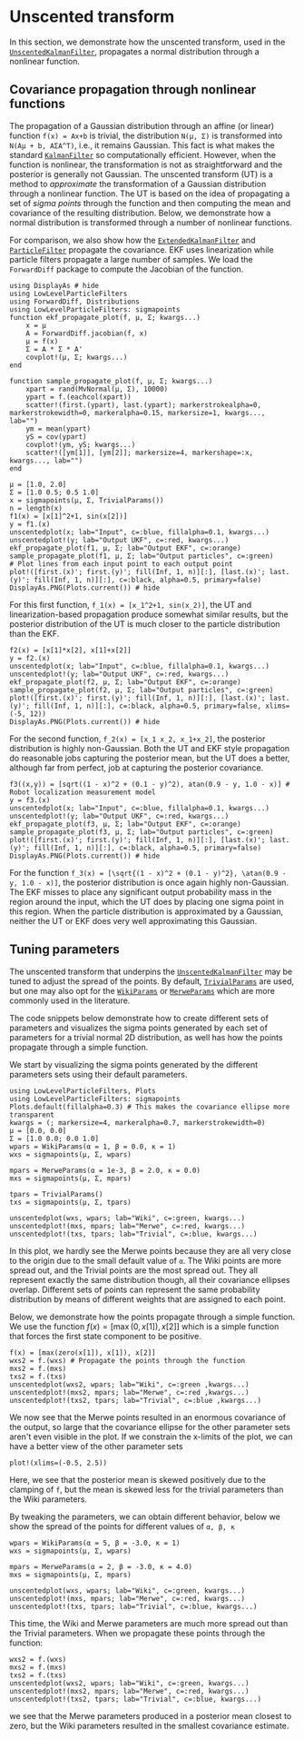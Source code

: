 # Unscented transform

In this section, we demonstrate how the unscented transform, used in the [`UnscentedKalmanFilter`](@ref), propagates a normal distribution through a nonlinear function. 




## Covariance propagation through nonlinear functions
The propagation of a Gaussian distribution through an affine (or linear) function ``f(x) = Ax+b`` is trivial, the distribution ``N(μ, Σ)`` is transformed into ``N(Aμ + b, AΣA^T)``, i.e., it remains Gaussian. This fact is what makes the standard [`KalmanFilter`](@ref) so computationally efficient. However, when the function is nonlinear, the transformation is not as straightforward and the posterior is generally not Gaussian. The unscented transform (UT) is a method to _approximate_ the transformation of a Gaussian distribution through a nonlinear function. The UT is based on the idea of propagating a set of _sigma points_ through the function and then computing the mean and covariance of the resulting distribution. Below, we demonstrate how a normal distribution is transformed through a number of nonlinear functions.

For comparison, we also show how the [`ExtendedKalmanFilter`](@ref) and [`ParticleFilter`](@ref) propagate the covariance. EKF uses linearization while particle filters propagate a large number of samples. We load the `ForwardDiff` package to compute the Jacobian of the function.

```@example UT
using DisplayAs # hide
using LowLevelParticleFilters
using ForwardDiff, Distributions
using LowLevelParticleFilters: sigmapoints
function ekf_propagate_plot(f, μ, Σ; kwargs...)
    x = μ
    A = ForwardDiff.jacobian(f, x)
    μ = f(x)
    Σ = A * Σ * A'
    covplot!(μ, Σ; kwargs...)
end

function sample_propagate_plot(f, μ, Σ; kwargs...)
    xpart = rand(MvNormal(μ, Σ), 10000)
    ypart = f.(eachcol(xpart))
    scatter!(first.(ypart), last.(ypart); markerstrokealpha=0, markerstrokewidth=0, markeralpha=0.15, markersize=1, kwargs..., lab="")
    ym = mean(ypart)
    yS = cov(ypart)
    covplot!(ym, yS; kwargs...)
    scatter!([ym[1]], [ym[2]]; markersize=4, markershape=:x, kwargs..., lab="")
end
```

```@example UT
μ = [1.0, 2.0]
Σ = [1.0 0.5; 0.5 1.0]
x = sigmapoints(μ, Σ, TrivialParams())
n = length(x)
f1(x) = [x[1]^2+1, sin(x[2])]
y = f1.(x)
unscentedplot(x; lab="Input", c=:blue, fillalpha=0.1, kwargs...)
unscentedplot!(y; lab="Output UKF", c=:red, kwargs...)
ekf_propagate_plot(f1, μ, Σ; lab="Output EKF", c=:orange)
sample_propagate_plot(f1, μ, Σ; lab="Output particles", c=:green)
# Plot lines from each input point to each output point
plot!([first.(x)'; first.(y)'; fill(Inf, 1, n)][:], [last.(x)'; last.(y)'; fill(Inf, 1, n)][:], c=:black, alpha=0.5, primary=false)
DisplayAs.PNG(Plots.current()) # hide
```
For this first function, ``f_1(x) = [x_1^2+1, sin(x_2)]``, the UT and linearization-based propagation produce somewhat similar results, but the posterior distribution of the UT is much closer to the particle distribution than the EKF.

```@example UT
f2(x) = [x[1]*x[2], x[1]+x[2]]
y = f2.(x)
unscentedplot(x; lab="Input", c=:blue, fillalpha=0.1, kwargs...)
unscentedplot!(y; lab="Output UKF", c=:red, kwargs...)
ekf_propagate_plot(f2, μ, Σ; lab="Output EKF", c=:orange)
sample_propagate_plot(f2, μ, Σ; lab="Output particles", c=:green)
plot!([first.(x)'; first.(y)'; fill(Inf, 1, n)][:], [last.(x)'; last.(y)'; fill(Inf, 1, n)][:], c=:black, alpha=0.5, primary=false, xlims=(-5, 12))
DisplayAs.PNG(Plots.current()) # hide
```
For the second function, ``f_2(x) = [x_1 x_2, x_1+x_2]``, the posterior distribution is highly non-Gaussian. Both the UT and EKF style propagation do reasonable jobs capturing the posterior mean, but the UT does a better, although far from perfect, job at capturing the posterior covariance.


```@example UT
f3((x,y)) = [sqrt((1 - x)^2 + (0.1 - y)^2), atan(0.9 - y, 1.0 - x)] # Robot localization measurement model
y = f3.(x)
unscentedplot(x; lab="Input", c=:blue, fillalpha=0.1, kwargs...)
unscentedplot!(y; lab="Output UKF", c=:red, kwargs...)
ekf_propagate_plot(f3, μ, Σ; lab="Output EKF", c=:orange)
sample_propagate_plot(f3, μ, Σ; lab="Output particles", c=:green)
plot!([first.(x)'; first.(y)'; fill(Inf, 1, n)][:], [last.(x)'; last.(y)'; fill(Inf, 1, n)][:], c=:black, alpha=0.5, primary=false)
DisplayAs.PNG(Plots.current()) # hide
```

For the function ``f_3(x) = [\sqrt{(1 - x)^2 + (0.1 - y)^2}, \atan(0.9 - y, 1.0 - x)]``, the posterior distribution is once again highly non-Gaussian. The EKF misses to place any significant output probability mass in the region around the input, which the UT does by placing one sigma point in this region. When the particle distribution is approximated by a Gaussian, neither the UT or EKF does very well approximating this Gaussian.




## Tuning parameters

The unscented transform that underpins the [`UnscentedKalmanFilter`](@ref) may be tuned to adjust the spread of the points. By default, [`TrivialParams`](@ref) are used, but one may also opt for the [`WikiParams`](@ref) or [`MerweParams`](@ref) which are more commonly used in the literature.

The code snippets below demonstrate how to create different sets of parameters and visualizes the sigma points generated by each set of parameters for a trivial normal 2D distribution, as well has how the points propagate through a simple function.


We start by visualizing the sigma points generated by the different parameters sets using their default parameters.
```@example UT
using LowLevelParticleFilters, Plots
using LowLevelParticleFilters: sigmapoints
Plots.default(fillalpha=0.3) # This makes the covariance ellipse more transparent
kwargs = (; markersize=4, markeralpha=0.7, markerstrokewidth=0)
μ = [0.0, 0.0]
Σ = [1.0 0.0; 0.0 1.0]
wpars = WikiParams(α = 1, β = 0.0, κ = 1)
wxs = sigmapoints(μ, Σ, wpars)

mpars = MerweParams(α = 1e-3, β = 2.0, κ = 0.0)
mxs = sigmapoints(μ, Σ, mpars)

tpars = TrivialParams()
txs = sigmapoints(μ, Σ, tpars)

unscentedplot(wxs, wpars; lab="Wiki", c=:green, kwargs...)
unscentedplot!(mxs, mpars; lab="Merwe", c=:red, kwargs...)
unscentedplot!(txs, tpars; lab="Trivial", c=:blue, kwargs...)
```
In this plot, we hardly see the Merwe points because they are all very close to the origin due to the small default value of `α`. The Wiki points are more spread out, and the Trivial points are the most spread out. They all represent exactly the same distribution though, all their covariance ellipses overlap. Different sets of points can represent the same probability distribution by means of different weights that are assigned to each point.

Below, we demonstrate how the points propagate through a simple function. We use the function $f(x) = [\max(0, x[1]), x[2]]$ which is a simple function that forces the first state component to be positive.


```@example UT
f(x) = [max(zero(x[1]), x[1]), x[2]]
wxs2 = f.(wxs) # Propagate the points through the function
mxs2 = f.(mxs)
txs2 = f.(txs)
unscentedplot(wxs2, wpars; lab="Wiki", c=:green ,kwargs...)
unscentedplot!(mxs2, mpars; lab="Merwe", c=:red ,kwargs...)
unscentedplot!(txs2, tpars; lab="Trivial", c=:blue ,kwargs...)
```

We now see that the Merwe points resulted in an enormous covariance of the output, so large that the covariance ellipse for the other parameter sets aren't even visible in the plot. If we constrain the x-limits of the plot, we can have a better view of the other parameter sets
```@example UT
plot!(xlims=(-0.5, 2.5)) 
```
Here, we see that the posterior mean is skewed positively due to the clamping of ``f``, but the mean is skewed less for the trivial parameters than the Wiki parameters. 

By tweaking the parameters, we can obtain different behavior, below we show the spread of the points for different values of ``α, β, κ``

```@example UT
wpars = WikiParams(α = 5, β = -3.0, κ = 1)
wxs = sigmapoints(μ, Σ, wpars)

mpars = MerweParams(α = 2, β = -3.0, κ = 4.0)
mxs = sigmapoints(μ, Σ, mpars)

unscentedplot(wxs, wpars; lab="Wiki", c=:green, kwargs...)
unscentedplot!(mxs, mpars; lab="Merwe", c=:red, kwargs...)
unscentedplot!(txs, tpars; lab="Trivial", c=:blue, kwargs...)
```
This time, the Wiki and Merwe parameters are much more spread out than the Trivial parameters. When we propagate these points through the function:

```@example UT
wxs2 = f.(wxs)
mxs2 = f.(mxs)
txs2 = f.(txs)
unscentedplot(wxs2, wpars; lab="Wiki", c=:green, kwargs...)
unscentedplot!(mxs2, mpars; lab="Merwe", c=:red, kwargs...)
unscentedplot!(txs2, tpars; lab="Trivial", c=:blue, kwargs...)
```
we see that the Merwe parameters produced in a posterior mean closest to zero, but the Wiki parameters resulted in the smallest covariance estimate.